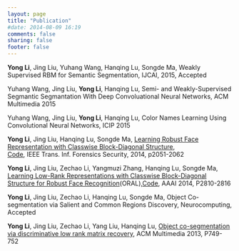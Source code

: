 ```yaml
---
layout: page
title: "Publication"
#date: 2014-08-09 16:19
comments: false
sharing: false
footer: false
---
```

**Yong Li**, Jing Liu, Yuhang Wang, Hanqing Lu, Songde Ma, Weakly Supervised RBM for Semantic Segmentation, IJCAI, 2015, Accepted 

Yuhang Wang, Jing Liu, **Yong Li**, Hanqing Lu, Semi- and Weakly-Supervised Segmantic Segmantation With Deep Convoluational Neural Networks,  ACM Multimedia 2015

Yuhang Wang, Jing Liu, **Yong Li**, Hanqing Lu, Color Names Learning Using Convolutional Neural Networks,  ICIP 2015

**Yong Li**, Jing Liu, Hanqing Lu, Songde Ma, [Learning Robust Face Representation with Classwise Block-Diagonal Structure](http://ieeexplore.ieee.org/xpl/abstractKeywords.jsp?reload=true&arnumber=6918458&sortType%3Dasc_p_Sequence%26filter%3DAND(p_Publication_Number%3A10206)%26pageNumber%3D2%26rowsPerPage%3D75),  
[Code](https://github.com/liyong3forever/RCBD), IEEE Trans. Inf. Forensics Security, 2014, p2051-2062  

**Yong Li**, Jing Liu, Zechao Li, Yangmuzi Zhang, Hanqing Lu, Songde Ma, [Learning Low-Rank Representations with Classwise Block-Diagonal Structure for Robust Face Recognition](http://www.aaai.org/ocs/index.php/AAAI/AAAI14/paper/view/8200/8634)(ORAL),[Code](https://github.com/liyong3forever/CBDS/tree/master), AAAI 2014, P2810-2816  

**Yong Li**, Jing Liu, Zechao Li, Hanqing Lu, Songde Ma, Object  Co-segmentation via Salient and Common Regions Discovery, Neurocomputing,  Accepted   

**Yong Li**, Jing Liu, Zechao Li, Yang Liu, Hanqing Lu, 
[Object co-segmentation via discriminative low rank matrix recovery](http://dl.acm.org/citation.cfm?id=2502195), ACM Multimedia 2013, P749-752


